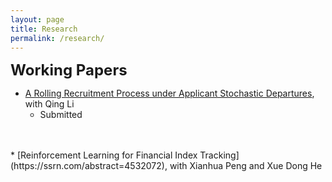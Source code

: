 ```yaml
---
layout: page
title: Research
permalink: /research/
---
```


**<font size=5>Working Papers</font>**

* [A Rolling Recruitment Process under Applicant Stochastic Departures](https://ssrn.com/abstract=4787415), with Qing Li
  * Submitted
<br />
<br />
* [Reinforcement Learning for Financial Index Tracking](https://ssrn.com/abstract=4532072), with Xianhua Peng and Xue Dong He